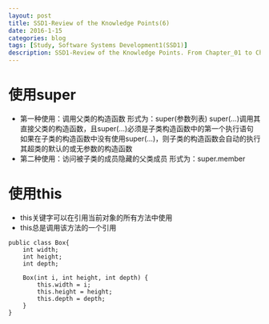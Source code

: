 ```yaml
---
layout: post
title: SSD1-Review of the Knowledge Points(6)
date: 2016-1-15
categories: blog
tags: [Study, Software Systems Development1(SSD1)]
description: SSD1-Review of the Knowledge Points. From Chapter_01 to Chapter_09.
---
```


# 使用super
- 第一种使用：调用父类的构造函数
形式为：super(参数列表)
super(…)调用其直接父类的构造函数，且super(…)必须是子类构造函数中的第一个执行语句
如果在子类的构造函数中没有使用super(…)，则子类的构造函数会自动的执行其超类的默认的或无参数的构造函数
- 第二种使用：访问被子类的成员隐藏的父类成员
形式为：super.member

# 使用this
- this关键字可以在引用当前对象的所有方法中使用
- this总是调用该方法的一个引用
```$xslt
public class Box{
	int width;
	int height;
	int depth;

	Box(int i, int height, int depth) { 
		this.width = i;
		this.height = height;
		this.depth = depth;
	} 
} 
```













